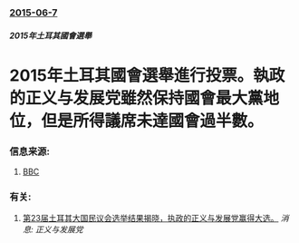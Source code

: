 ### [2015-06-7](/news/2015/06/7/index.md)

##### 2015年土耳其國會選舉
# 2015年土耳其國會選舉進行投票。執政的正义与发展党雖然保持國會最大黨地位，但是所得議席未達國會過半數。 




### 信息来源:

1. [BBC](http://www.bbc.com/news/world-europe-33043812)

### 有关:

1. [第23届土耳其大国民议会选举结果揭晓，执政的正义与发展党赢得大选。](/zh/news/2007/07/22/第23届土耳其大国民议会选举结果揭晓-执政的正义与发展党赢得大选.md) _消息: 正义与发展党_
